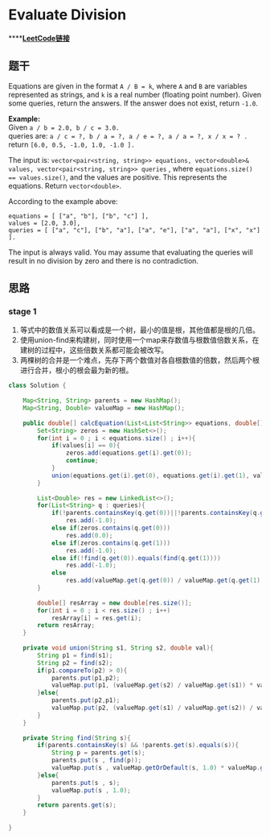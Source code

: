 # Evaluate Division

\*\*\*\*[**LeetCode链接**](https://leetcode.com/problems/evaluate-division/)

## 题干

Equations are given in the format `A / B = k`, where `A` and `B` are variables represented as strings, and `k` is a real number \(floating point number\). Given some queries, return the answers. If the answer does not exist, return `-1.0`.

**Example:**  
Given `a / b = 2.0, b / c = 3.0.`  
queries are: `a / c = ?, b / a = ?, a / e = ?, a / a = ?, x / x = ? .`  
return `[6.0, 0.5, -1.0, 1.0, -1.0 ].`

The input is: `vector<pair<string, string>> equations, vector<double>& values, vector<pair<string, string>> queries` , where `equations.size() == values.size()`, and the values are positive. This represents the equations. Return `vector<double>`.

According to the example above:

```text
equations = [ ["a", "b"], ["b", "c"] ],
values = [2.0, 3.0],
queries = [ ["a", "c"], ["b", "a"], ["a", "e"], ["a", "a"], ["x", "x"] ]. 
```

The input is always valid. You may assume that evaluating the queries will result in no division by zero and there is no contradiction.

## 思路

### stage 1

1. 等式中的数值关系可以看成是一个树，最小的值是根，其他值都是根的几倍。
2. 使用union-find来构建树，同时使用一个map来存数值与根数值倍数关系，在建树的过程中，这些倍数关系都可能会被改写。
3. 两棵树的合并是一个难点，先存下两个数值对各自根数值的倍数，然后两个根进行合并，根小的根会最为新的根。

```java
class Solution {
    
    Map<String, String> parents = new HashMap();
    Map<String, Double> valueMap = new HashMap();
    
    public double[] calcEquation(List<List<String>> equations, double[] values, List<List<String>> queries) {
        Set<String> zeros = new HashSet<>();
        for(int i = 0 ; i < equations.size() ; i++){
            if(values[i] == 0){
                zeros.add(equations.get(i).get(0));  
                continue;
            }
            union(equations.get(i).get(0), equations.get(i).get(1), values[i]);
        }
        
        List<Double> res = new LinkedList<>();
        for(List<String> q : queries){
            if(!parents.containsKey(q.get(0))||!parents.containsKey(q.get(1))) 
                res.add(-1.0);
            else if(zeros.contains(q.get(0)))
                res.add(0.0);
            else if(zeros.contains(q.get(1)))
                res.add(-1.0);
            else if(!find(q.get(0)).equals(find(q.get(1)))) 
                res.add(-1.0);
            else
                res.add(valueMap.get(q.get(0)) / valueMap.get(q.get(1)));
        }
        
        double[] resArray = new double[res.size()];
        for(int i = 0 ; i < res.size() ; i++) 
            resArray[i] = res.get(i);
        return resArray;
    }
    
    private void union(String s1, String s2, double val){ 
        String p1 = find(s1);
        String p2 = find(s2);
        if(p1.compareTo(p2) > 0){
            parents.put(p1,p2);
            valueMap.put(p1, (valueMap.get(s2) / valueMap.get(s1)) * val);
        }else{
            parents.put(p2,p1);
            valueMap.put(p2, (valueMap.get(s1) / valueMap.get(s2)) / val);
        }
    }
    
    private String find(String s){
        if(parents.containsKey(s) && !parents.get(s).equals(s)){
            String p = parents.get(s);
            parents.put(s , find(p));
            valueMap.put(s , valueMap.getOrDefault(s, 1.0) * valueMap.get(p));
        }else{
            parents.put(s , s);
            valueMap.put(s , 1.0);
        }
        return parents.get(s);
    }
    
}
```


